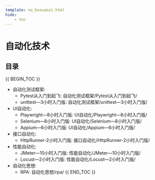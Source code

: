 ```yaml
---
template: no_busuanzi.html
hide:
    - toc
---
```

# 自动化技术


## 目录

{{ BEGIN_TOC }}
- 自动化测试框架:
    - Pytest从入门到起飞: 自动化测试框架/Pytest从入门到起飞/
    - unittest—3小时入门版: 自动化测试框架/unittest—3小时入门版/
- UI自动化:
  - Playwright—8小时入门版: UI自动化/Playwright—8小时入门版/
  - Selenium—8小时入门版: UI自动化/Selenium—8小时入门版/
  - Appium—6小时入门版: UI自动化/Appium—6小时入门版/
- 接口自动化:
  - HttpRunner-2小时入门版: 接口自动化/HttpRunner-2小时入门版/
- 性能自动化:
  - JMeter—10小时入门版: 性能自动化/JMeter—10小时入门版/
  - Locust—2小时入门版: 性能自动化/Locust—2小时入门版/
- 自动化思想:
  - RPA: 自动化思想/rpa/
{{ END_TOC }}
